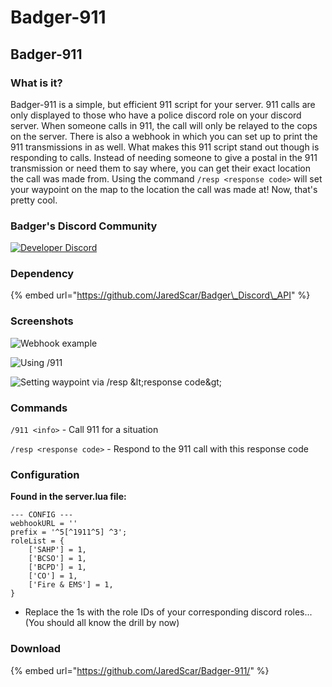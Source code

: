 # Badger-911

## Badger-911

### What is it?

Badger-911 is a simple, but efficient 911 script for your server. 911 calls are only displayed to those who have a police discord role on your discord server. When someone calls in 911, the call will only be relayed to the cops on the server. There is also a webhook in which you can set up to print the 911 transmissions in as well. What makes this 911 script stand out though is responding to calls. Instead of needing someone to give a postal in the 911 transmission or need them to say where, you can get their exact location the call was made from. Using the command `/resp <response code>` will set your waypoint on the map to the location the call was made at! Now, that's pretty cool.

### Badger's Discord Community

[![Developer Discord](https://discordapp.com/api/guilds/597445834153525298/widget.png?style=banner4)](https://discord.com/invite/WjB5VFz)

### Dependency

{% embed url="https://github.com/JaredScar/Badger\_Discord\_API" %}

### Screenshots

![Webhook example](https://i.gyazo.com/0defc99164134834ad7f5bf4ce527cb4.png)

![Using /911](https://i.gyazo.com/bae5e3a4f7b443c24c7dd9979d9526c5.gif)

![Setting waypoint via /resp &amp;lt;response code&amp;gt;](https://i.gyazo.com/481aaacd2b679ec63aca2e25c011804f.gif)

### Commands

`/911 <info>` - Call 911 for a situation

`/resp <response code>` - Respond to the 911 call with this response code

### Configuration

**Found in the server.lua file:**

```text
--- CONFIG ---
webhookURL = ''
prefix = '^5[^1911^5] ^3';
roleList = {
    ['SAHP'] = 1,
    ['BCSO'] = 1,
    ['BCPD'] = 1,
    ['CO'] = 1,
    ['Fire & EMS'] = 1,
}
```

* Replace the 1s with the role IDs of your corresponding discord roles... \(You should all know the drill by now\)

### Download

{% embed url="https://github.com/JaredScar/Badger-911/" %}

